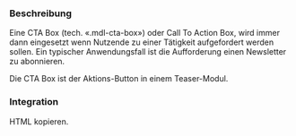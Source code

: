 ### Beschreibung
Eine CTA Box (tech. «.mdl-cta-box») oder Call To Action Box, wird immer dann eingesetzt wenn Nutzende zu einer Tätigkeit aufgefordert werden sollen. Ein typischer Anwendungsfall ist die Aufforderung einen Newsletter zu abonnieren.

Die CTA Box ist der Aktions-Button in einem Teaser-Modul.

### Integration
HTML kopieren.
